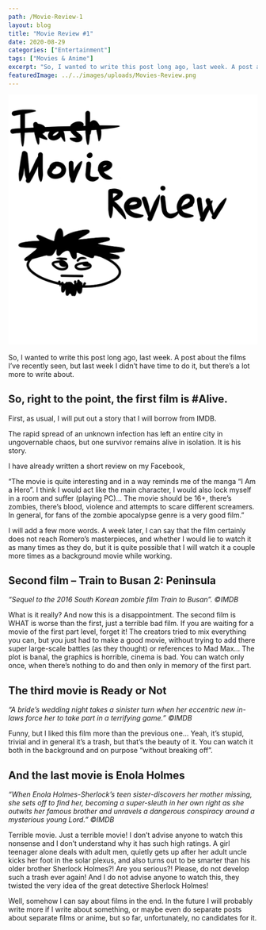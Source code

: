 ```yaml
---
path: /Movie-Review-1
layout: blog
title: "Movie Review #1"
date: 2020-08-29
categories: ["Entertainment"]
tags: ["Movies & Anime"]
excerpt: "So, I wanted to write this post long ago, last week. A post about the films I’ve recently seen, but last week I didn’t have time to do it, but there’s a lot more to write about."
featuredImage: ../../images/uploads/Movies-Review.png
---
```


![Movie Review #1](../../images/uploads/Movies-Review.png "Movie Review #1")

So, I wanted to write this post long ago, last week. A post about the films I’ve recently seen, but last week I didn’t have time to do it, but there’s a lot more to write about.

## So, right to the point, the first film is #Alive.

First, as usual, I will put out a story that I will borrow from IMDB.

The rapid spread of an unknown infection has left an entire city in ungovernable chaos, but one survivor remains alive in isolation. It is his story.

I have already written a short review on my Facebook,

“The movie is quite interesting and in a way reminds me of the manga “I Am a Hero”. I think I would act like the main character, I would also lock myself in a room and suffer (playing PC)…
The movie should be 16+, there’s zombies, there’s blood, violence and attempts to scare different screamers. In general, for fans of the zombie apocalypse genre is a very good film.”

I will add a few more words.
A week later, I can say that the film certainly does not reach Romero’s masterpieces, and whether I would lie to watch it as many times as they do, but it is quite possible that I will watch it a couple more times as a background movie while working.

## Second film – Train to Busan 2: Peninsula

_“Sequel to the 2016 South Korean zombie film Train to Busan”. ©IMDB_

What is it really?
And now this is a disappointment. The second film is WHAT is worse than the first, just a terrible bad film. If you are waiting for a movie of the first part level, forget it! The creators tried to mix everything you can, but you just had to make a good movie, without trying to add there super large-scale battles (as they thought) or references to Mad Max… The plot is banal, the graphics is horrible, cinema is bad. You can watch only once, when there’s nothing to do and then only in memory of the first part.

## The third movie is Ready or Not

_“A bride’s wedding night takes a sinister turn when her eccentric new in-laws force her to take part in a terrifying game.” ©IMDB_

Funny, but I liked this film more than the previous one… Yeah, it’s stupid, trivial and in general it’s a trash, but that’s the beauty of it. You can watch it both in the background and on purpose “without breaking off”.

## And the last movie is Enola Holmes

_“When Enola Holmes-Sherlock’s teen sister-discovers her mother missing, she sets off to find her, becoming a super-sleuth in her own right as she outwits her famous brother and unravels a dangerous conspiracy around a mysterious young Lord.” ©IMDB_

Terrible movie. Just a terrible movie! I don’t advise anyone to watch this nonsense and I don’t understand why it has such high ratings. A girl teenager alone deals with adult men, quietly gets up after her adult uncle kicks her foot in the solar plexus, and also turns out to be smarter than his older brother Sherlock Holmes?! Are you serious?! Please, do not develop such a trash ever again! And I do not advise anyone to watch this, they twisted the very idea of the great detective Sherlock Holmes!

Well, somehow I can say about films in the end. In the future I will probably write more if I write about something, or maybe even do separate posts about separate films or anime, but so far, unfortunately, no candidates for it.
